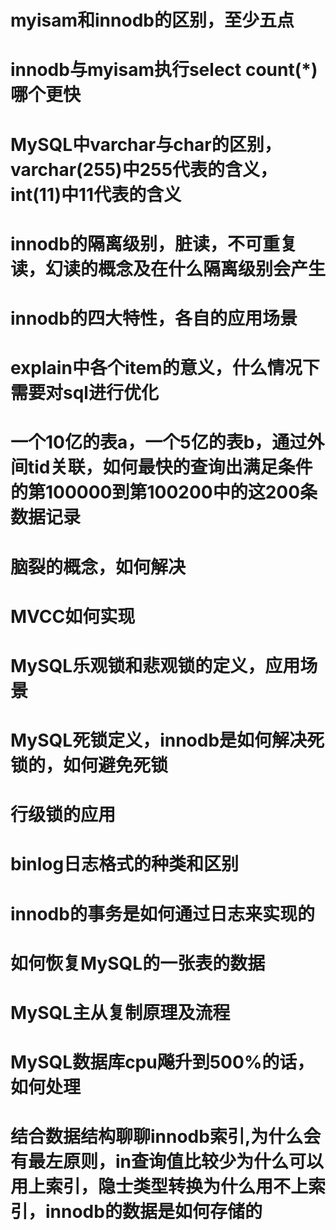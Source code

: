 # myisam和innodb的区别，至少五点

# innodb与myisam执行select count(*)哪个更快

# MySQL中varchar与char的区别，varchar(255)中255代表的含义，int(11)中11代表的含义

# innodb的隔离级别，脏读，不可重复读，幻读的概念及在什么隔离级别会产生

# innodb的四大特性，各自的应用场景

# explain中各个item的意义，什么情况下需要对sql进行优化

# 一个10亿的表a，一个5亿的表b，通过外间tid关联，如何最快的查询出满足条件的第100000到第100200中的这200条数据记录

# 脑裂的概念，如何解决

# MVCC如何实现

# MySQL乐观锁和悲观锁的定义，应用场景

# MySQL死锁定义，innodb是如何解决死锁的，如何避免死锁

# 行级锁的应用

# binlog日志格式的种类和区别

# innodb的事务是如何通过日志来实现的

# 如何恢复MySQL的一张表的数据

# MySQL主从复制原理及流程

# MySQL数据库cpu飚升到500%的话，如何处理

# 结合数据结构聊聊innodb索引,为什么会有最左原则，in查询值比较少为什么可以用上索引，隐士类型转换为什么用不上索引，innodb的数据是如何存储的